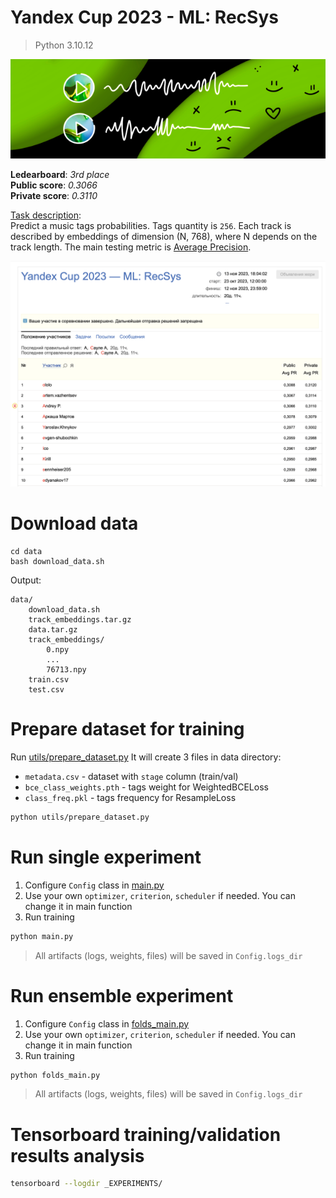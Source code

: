 # Yandex Cup 2023 - ML: RecSys
> Python 3.10.12

![yandex_recsys_logo](./assets/recsys_logo.png)

**Ledearboard**: *3rd place* \
**Public score**: *0.3066*	\
**Private score**: *0.3110*

[Task description](https://contest.yandex.com/contest/54251/problems/ ): \
Predict a music tags probabilities. Tags quantity is `256`.
Each track is described by embeddings of dimension (N, 768), where N depends on the track length.
The main testing metric is [Average Precision](https://scikit-learn.org/stable/modules/generated/sklearn.metrics.average_precision_score.html).

![yandex_recsys_logo](./assets/leaderboard.png)

# Download data 
```
cd data
bash download_data.sh
```
Output: 
```text
data/
    download_data.sh
    track_embeddings.tar.gz
    data.tar.gz
    track_embeddings/
        0.npy
        ...
        76713.npy
    train.csv
    test.csv
```

# Prepare dataset for training
Run [utils/prepare_dataset.py](utils/prepare_dataset.py)
It will create 3 files in data directory: 
- `metadata.csv`           - dataset with `stage` column (train/val)
- `bce_class_weights.pth`  - tags weight for WeightedBCELoss
- `class_freq.pkl`         - tags frequency for ResampleLoss
```bash
python utils/prepare_dataset.py
```

# Run single experiment
1. Configure `Config` class in [main.py](./main.py)
2. Use your own `optimizer`, `criterion`, `scheduler` if needed. You can change it in main function
3. Run training
```bash
python main.py
```

> All artifacts (logs, weights, files) will be saved in `Config.logs_dir`

# Run ensemble experiment
1. Configure `Config` class in [folds_main.py](./folds_main.py)
2. Use your own `optimizer`, `criterion`, `scheduler` if needed. You can change it in main function
3. Run training
```bash
python folds_main.py
```

> All artifacts (logs, weights, files) will be saved in `Config.logs_dir`

# Tensorboard training/validation results analysis
```bash
tensorboard --logdir _EXPERIMENTS/
```
